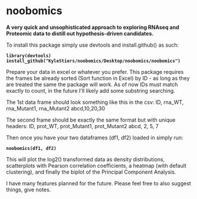 # noobomics
<b>A very quick and unsophisticated approach to exploring RNAseq and Proteomic data to distill out hypothesis-driven candidates.</b>

To install this package simply use devtools and install.github() as such:

<b><code>library(devtools)</b></code>
<br>
<b><code>install_github("KyleStiers/noobomics/Desktop/noobomics/noobomics")</code></b>

Prepare your data in excel or whatever you prefer. This package requires the frames be already sorted (Sort function in Excel) by ID - as long as they are treated the same the package will work. As of now IDs must match exactly to count, in the future I'll likely add some substring searching.

The 1st data frame should look something like this in the csv:
ID, rna_WT, rna_Mutant1, rna_Mutant2
abcd,10,20,30

The second frame should be exactly the same format but with unique headers:
ID, prot_WT, prot_Mutant1, prot_Mutant2
abcd, 2, 5, 7

Then once you have your two dataframes (df1, df2) loaded in simply run:

<b><code>noobomics(df1, df2)</code></b>

This will plot the log2() transformed data as density distributions, scatterplots with Pearson correlation coefficients, a heatmap (with default clustering), and finally the biplot of the Principal Component Analysis.

I have many features planned for the future. Please feel free to also suggest things, give notes.
